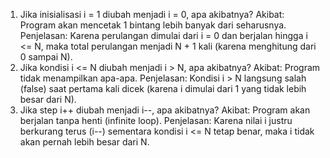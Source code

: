 1.  Jika inisialisasi i = 1 diubah menjadi i = 0, apa akibatnya?
Akibat:
Program akan mencetak 1 bintang lebih banyak dari seharusnya.
Penjelasan:
Karena perulangan dimulai dari i = 0 dan berjalan hingga i <= N, maka total perulangan menjadi N + 1 kali (karena menghitung dari 0 sampai N).
2. Jika kondisi i <= N diubah menjadi i > N, apa akibatnya?
Akibat:
Program tidak menampilkan apa-apa.
Penjelasan:
Kondisi i > N langsung salah (false) saat pertama kali dicek (karena i dimulai dari 1 yang tidak lebih besar dari N).
3. Jika step i++ diubah menjadi i--, apa akibatnya?
Akibat:
Program akan berjalan tanpa henti (infinite loop).
Penjelasan:
Karena nilai i justru berkurang terus (i--) sementara kondisi i <= N tetap benar, maka i tidak akan pernah lebih besar dari N.